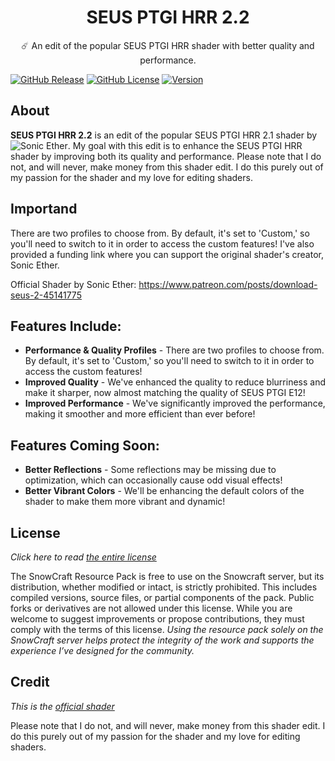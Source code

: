 <h1 style="text-align:center;">SEUS PTGI HRR 2.2</h1>

<p style="text-align:center;">
☄️ An edit of the popular SEUS PTGI HRR shader with better quality and performance.
  
[![GitHub Release](https://img.shields.io/badge/release-v1.0.0-blue)](https://github.com/ThomasDeStrooper/SEUS_PTGI_HRR_2.2/releases/latest)
[![GitHub License](https://img.shields.io/badge/license-GNU-green)](https://github.com/ThomasDeStrooper/SEUS_PTGI_HRR_2.2/blob/main/LICENSE.md)
[![Version](https://img.shields.io/badge/version-1.7.10/1.21.4-yellow)]()

## About
**SEUS PTGI HRR 2.2** is an edit of the popular SEUS PTGI HRR 2.1 shader by ![Sonic Ether](https://www.patreon.com/sonicether). My goal with this edit is to enhance the SEUS PTGI HRR shader by improving both its quality and performance.
Please note that I do not, and will never, make money from this shader edit. I do this purely out of my passion for the shader and my love for editing shaders.

## Importand
There are two profiles to choose from. By default, it's set to 'Custom,' so you'll need to switch to it in order to access the custom features!
I've also provided a funding link where you can support the original shader's creator, Sonic Ether.

Official Shader by Sonic Ether: https://www.patreon.com/posts/download-seus-2-45141775

## Features Include:
- **Performance & Quality Profiles** - There are two profiles to choose from. By default, it's set to 'Custom,' so you'll need to switch to it in order to access the custom features!
- **Improved Quality** - We've enhanced the quality to reduce blurriness and make it sharper, now almost matching the quality of SEUS PTGI E12!
- **Improved Performance** - We've significantly improved the performance, making it smoother and more efficient than ever before!
  
## Features Coming Soon:
- **Better Reflections** - Some reflections may be missing due to optimization, which can occasionally cause odd visual effects!
- **Better Vibrant Colors** - We'll be enhancing the default colors of the shader to make them more vibrant and dynamic!
  

## License

*Click here to read [the entire license](https://github.com/ThomasDeStrooper/SEUS_PTGI_HRR_2.2/blob/main/LICENSE.md)*

The SnowCraft Resource Pack is free to use on the Snowcraft server, but its distribution, whether modified or intact, is strictly prohibited. This includes compiled versions, source files, or partial components of the pack. Public forks or derivatives are not allowed under this license. While you are welcome to suggest improvements or propose contributions, they must comply with the terms of this license. _Using the resource pack solely on the SnowCraft server helps protect the integrity of the work and supports the experience I’ve designed for the community._

## Credit

*This is the [official shader](https://www.patreon.com/posts/download-seus-2-45141775)*

Please note that I do not, and will never, make money from this shader edit. I do this purely out of my passion for the shader and my love for editing shaders.
